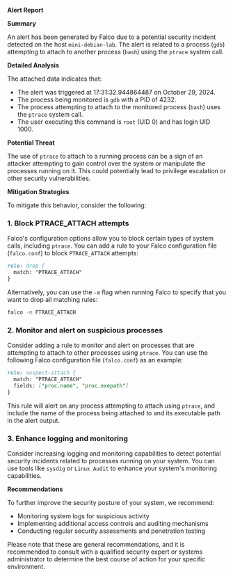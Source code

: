**Alert Report**

**Summary**

An alert has been generated by Falco due to a potential security incident detected on the host `mini-debian-lab`. The alert is related to a process (`gdb`) attempting to attach to another process (`bash`) using the `ptrace` system call.

**Detailed Analysis**

The attached data indicates that:

* The alert was triggered at 17:31:32.944864487 on October 29, 2024.
* The process being monitored is `gdb` with a PID of 4232.
* The process attempting to attach to the monitored process (`bash`) uses the `ptrace` system call.
* The user executing this command is `root` (UID 0) and has login UID 1000.

**Potential Threat**

The use of `ptrace` to attach to a running process can be a sign of an attacker attempting to gain control over the system or manipulate the processes running on it. This could potentially lead to privilege escalation or other security vulnerabilities.

**Mitigation Strategies**

To mitigate this behavior, consider the following:

### 1. Block PTRACE_ATTACH attempts

 Falco's configuration options allow you to block certain types of system calls, including `ptrace`. You can add a rule to your Falco configuration file (`falco.conf`) to block `PTRACE_ATTACH` attempts:
```markdown
rule: drop {
  match: "PTRACE_ATTACH"
}
```
Alternatively, you can use the `-m` flag when running Falco to specify that you want to drop all matching rules:
```bash
falco -m PTRACE_ATTACH
```

### 2. Monitor and alert on suspicious processes

Consider adding a rule to monitor and alert on processes that are attempting to attach to other processes using `ptrace`. You can use the following Falco configuration file (`falco.conf`) as an example:
```markdown
rule: suspect-attach {
  match: "PTRACE_ATTACH"
  fields: ["proc.name", "proc.exepath"]
}
```
This rule will alert on any process attempting to attach using `ptrace`, and include the name of the process being attached to and its executable path in the alert output.

### 3. Enhance logging and monitoring

Consider increasing logging and monitoring capabilities to detect potential security incidents related to processes running on your system. You can use tools like `sysdig` or `Linux Audit` to enhance your system's monitoring capabilities.

**Recommendations**

To further improve the security posture of your system, we recommend:

* Monitoring system logs for suspicious activity
* Implementing additional access controls and auditing mechanisms
* Conducting regular security assessments and penetration testing

Please note that these are general recommendations, and it is recommended to consult with a qualified security expert or systems administrator to determine the best course of action for your specific environment.